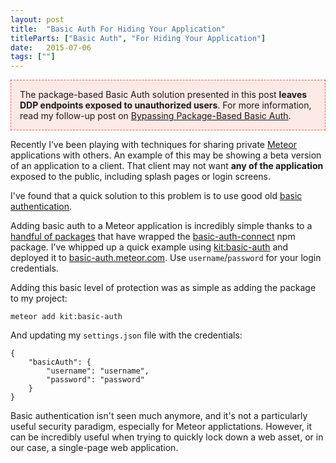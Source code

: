 ```yaml
---
layout: post
title:  "Basic Auth For Hiding Your Application"
titleParts: ["Basic Auth", "For Hiding Your Application"]
date:   2015-07-06
tags: [""]
---
```


<p style="border: 1px dashed tomato; padding: 1em; background-color: rgba(255, 99, 71, 0.125);">The package-based Basic Auth solution presented in this post <b>leaves DDP endpoints exposed to unauthorized users</b>. For more information, read my follow-up post on <a href="/2016/03/28/bypassing-basic-auth-through-ddp-connections/">Bypassing Package-Based Basic Auth</a>.</p>

Recently I’ve been playing with techniques for sharing private [Meteor](https://www.meteor.com/) applications with others. An example of this may be showing a beta version of an application to a client. That client may not want __any of the application__ exposed to the public, including splash pages or login screens.

I've found that a quick solution to this problem is to use good old [basic authentication](https://en.wikipedia.org/wiki/Basic_access_authentication).

Adding basic auth to a Meteor application is incredibly simple thanks to a [handful of packages](https://atmospherejs.com/?q=basic-auth) that have wrapped the [basic-auth-connect](https://www.npmjs.com/package/basic-auth-connect) npm package. I’ve whipped up a quick example using [kit:basic-auth](https://atmospherejs.com/kit/basic-auth) and deployed it to [basic-auth.meteor.com](http://basic-auth.meteor.com/). Use <code class="language-*">username</code>/<code class="language-*">password</code> for your login credentials.

Adding this basic level of protection was as simple as adding the package to my project:

<pre class="language-bash"><code class="language-bash">meteor add kit:basic-auth
</code></pre>

And updating my <code class="language-bash">settings.json</code> file with the credentials:

<pre class="language-javascript"><code class="language-javascript">{
    "basicAuth": {
        "username": "username",
        "password": "password"
    }
}
</code></pre>

Basic authentication isn't seen much anymore, and it's not a particularly useful security paradigm, especially for Meteor applictations. However, it can be incredibly useful when trying to quickly lock down a web asset, or in our case, a single-page web application.
